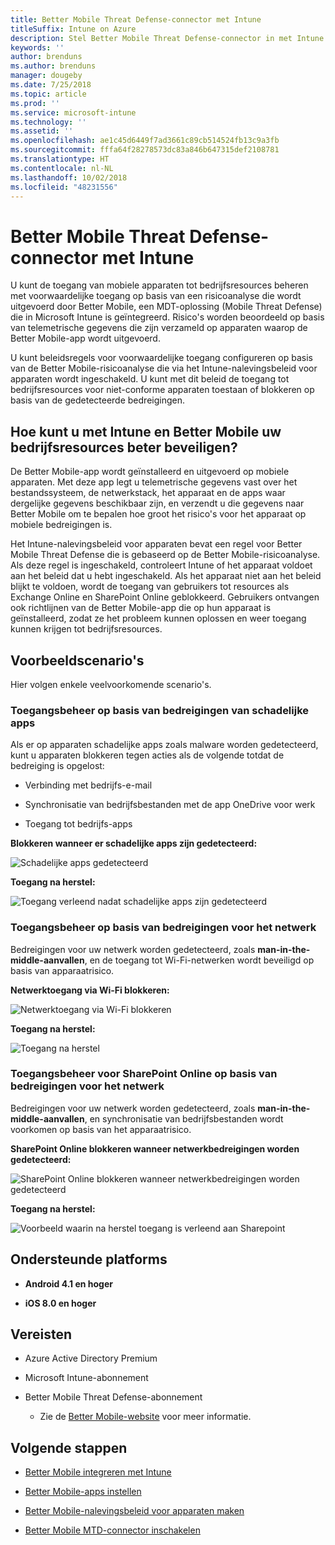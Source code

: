 ```yaml
---
title: Better Mobile Threat Defense-connector met Intune
titleSuffix: Intune on Azure
description: Stel Better Mobile Threat Defense-connector in met Intune.
keywords: ''
author: brenduns
ms.author: brenduns
manager: dougeby
ms.date: 7/25/2018
ms.topic: article
ms.prod: ''
ms.service: microsoft-intune
ms.technology: ''
ms.assetid: ''
ms.openlocfilehash: ae1c45d6449f7ad3661c89cb514524fb13c9a3fb
ms.sourcegitcommit: fffa64f28278573dc83a846b647315def2108781
ms.translationtype: HT
ms.contentlocale: nl-NL
ms.lasthandoff: 10/02/2018
ms.locfileid: "48231556"
---
```

# <a name="better-mobile-threat-defense-connector-with-intune"></a>Better Mobile Threat Defense-connector met Intune

U kunt de toegang van mobiele apparaten tot bedrijfsresources beheren met voorwaardelijke toegang op basis van een risicoanalyse die wordt uitgevoerd door Better Mobile, een MDT-oplossing (Mobile Threat Defense) die in Microsoft Intune is geïntegreerd. Risico's worden beoordeeld op basis van telemetrische gegevens die zijn verzameld op apparaten waarop de Better Mobile-app wordt uitgevoerd.

U kunt beleidsregels voor voorwaardelijke toegang configureren op basis van de Better Mobile-risicoanalyse die via het Intune-nalevingsbeleid voor apparaten wordt ingeschakeld. U kunt met dit beleid de toegang tot bedrijfsresources voor niet-conforme apparaten toestaan of blokkeren op basis van de gedetecteerde bedreigingen.

## <a name="how-do-intune-and-better-mobile-help-protect-your-company-resources"></a>Hoe kunt u met Intune en Better Mobile uw bedrijfsresources beter beveiligen?

De Better Mobile-app wordt geïnstalleerd en uitgevoerd op mobiele apparaten. Met deze app legt u telemetrische gegevens vast over het bestandssysteem, de netwerkstack, het apparaat en de apps waar dergelijke gegevens beschikbaar zijn, en verzendt u die gegevens naar Better Mobile om te bepalen hoe groot het risico's voor het apparaat op mobiele bedreigingen is.

Het Intune-nalevingsbeleid voor apparaten bevat een regel voor Better Mobile Threat Defense die is gebaseerd op de Better Mobile-risicoanalyse. Als deze regel is ingeschakeld, controleert Intune of het apparaat voldoet aan het beleid dat u hebt ingeschakeld. Als het apparaat niet aan het beleid blijkt te voldoen, wordt de toegang van gebruikers tot resources als Exchange Online en SharePoint Online geblokkeerd. Gebruikers ontvangen ook richtlijnen van de Better Mobile-app die op hun apparaat is geïnstalleerd, zodat ze het probleem kunnen oplossen en weer toegang kunnen krijgen tot bedrijfsresources.

## <a name="sample-scenarios"></a>Voorbeeldscenario's

Hier volgen enkele veelvoorkomende scenario's.

### <a name="control-access-based-on-threats-from-malicious-apps"></a>Toegangsbeheer op basis van bedreigingen van schadelijke apps

Als er op apparaten schadelijke apps zoals malware worden gedetecteerd, kunt u apparaten blokkeren tegen acties als de volgende totdat de bedreiging is opgelost:

-   Verbinding met bedrijfs-e-mail

-   Synchronisatie van bedrijfsbestanden met de app OneDrive voor werk

-   Toegang tot bedrijfs-apps

**Blokkeren wanneer er schadelijke apps zijn gedetecteerd:**

![Schadelijke apps gedetecteerd](./media/better_mobile_maliciousapps_blocked.png)

**Toegang na herstel:**

![Toegang verleend nadat schadelijke apps zijn gedetecteerd](./media/better_mobile_maliciousapps_unblocked.png)

### <a name="control-access-based-on-threat-to-network"></a>Toegangsbeheer op basis van bedreigingen voor het netwerk

Bedreigingen voor uw netwerk worden gedetecteerd, zoals **man-in-the-middle-aanvallen**, en de toegang tot Wi-Fi-netwerken wordt beveiligd op basis van apparaatrisico.

**Netwerktoegang via Wi-Fi blokkeren:**

![Netwerktoegang via Wi-Fi blokkeren](./media/better_mobile_network_wifi_blocked.png)

**Toegang na herstel:**

![Toegang na herstel](./media/better_mobile_network_wifi_unblocked.png)

### <a name="control-access-to-sharepoint-online-based-on-threat-to-network"></a>Toegangsbeheer voor SharePoint Online op basis van bedreigingen voor het netwerk

Bedreigingen voor uw netwerk worden gedetecteerd, zoals **man-in-the-middle-aanvallen**, en synchronisatie van bedrijfsbestanden wordt voorkomen op basis van het apparaatrisico.

**SharePoint Online blokkeren wanneer netwerkbedreigingen worden gedetecteerd:**

![SharePoint Online blokkeren wanneer netwerkbedreigingen worden gedetecteerd](./media/better_mobile_network_spo_blocked.png)

**Toegang na herstel:**

![Voorbeeld waarin na herstel toegang is verleend aan Sharepoint](./media/better_mobile_network_spo_unblocked.png)

## <a name="supported-platforms"></a>Ondersteunde platforms

-   **Android 4.1 en hoger**

-   **iOS 8.0 en hoger**

## <a name="prerequisites"></a>Vereisten

-   Azure Active Directory Premium

-   Microsoft Intune-abonnement

-   Better Mobile Threat Defense-abonnement

    -   Zie de [Better Mobile-website](https://www.better.mobi/) voor meer informatie.

## <a name="next-steps"></a>Volgende stappen

- [Better Mobile integreren met Intune](better-mobile-mtd-connector-integration.md)

- [Better Mobile-apps instellen](mtd-apps-ios-app-configuration-policy-add-assign.md)

- [Better Mobile-nalevingsbeleid voor apparaten maken](mtd-device-compliance-policy-create.md)

- [Better Mobile MTD-connector inschakelen](mtd-connector-enable.md)